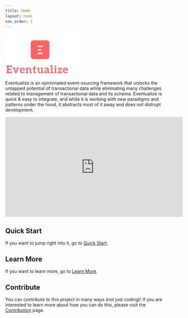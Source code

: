 ```yaml
---
title: Home
layout: home
nav_order: 1
---
```

<img src="images/dark-theme-logo.png" width="250"/>

Eventualize is an opinionated event-sourcing framework that unlocks the untapped potential of transactional data while eliminating many challenges related to management of transactional data and its schema.
Eventualize is quick & easy to integrate, and while it is working with new paradigms and patterns under the hood, it abstracts most of it away and does not distrupt development.

<iframe width="560" height="315" src="https://www.youtube.com/embed/vpfuuLTBSzQ?si=6cEqGyFroidIi08I" title="YouTube video player" frameborder="0" allow="accelerometer; autoplay; clipboard-write; encrypted-media; gyroscope; picture-in-picture; web-share" allowfullscreen></iframe>

## Quick Start
If you want to jump right into it, go to [Quick Start](quick-start).

## Learn More
If you want to learn more, go to [Learn More](learn-more).

## Contribute
You can contribute to this project in many ways (not just coding)!
If you are interested to learn more about how you can do this, please visit the [Contribution](contribution) page.